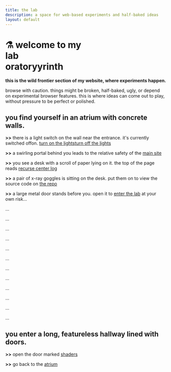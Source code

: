 ```yaml
---
title: the lab
description: a space for web-based experiments and half-baked ideas
layout: default
---
```


# ⚗️ welcome to my <div class="word">lab<div class="fade-text-container" aria-hidden="true"><span class="fade-text-a">oratory</span><span class="fade-text-b">yrinth</span></div></div>

**this is the wild frontier section of my website, where experiments happen.**

browse with caution. things might be broken, half-baked, ugly, or depend on experimental browser features. this is where ideas can come out to play, without pressure to be perfect or polished.

<div class="scene" id="atrium">

## you find yourself in an atrium with concrete walls.

**&gt;&gt;** there is a light switch on the wall near the entrance. it's currently switched <span class="display-dark">off</span><span class="display-light">on</span>. <span id="on-switch"><a href="javascript:toggleColorScheme();">turn on the lights</a></span><span id="off-switch"><a href="javascript:toggleColorScheme();">turn off the lights</a></span>

**&gt;&gt;** a swirling portal behind you leads to the relative safety of the <a href="https://palomakop.tv" target="_blank">main site</a>

**&gt;&gt;** you see a desk with a scroll of paper lying on it. the top of the page reads <a href="https://palomakop.tv/recurse" target="_blank">recurse center log</a>

**&gt;&gt;** a pair of x-ray goggles is sitting on the desk. put them on to view the source code on <a href="https://github.com/palomakop/lab" target="_blank">the repo</a>

**&gt;&gt;** a large metal door stands before you. open it to [enter the lab](#hallway) at your own risk...

</div>

...

...

...

...

...

...

...

...

...

...

...

...

<div class="scene" id="hallway">

## you enter a long, featureless hallway lined with doors.

**&gt;&gt;** open the door marked [shaders](/shaders)

**&gt;&gt;** go back to the [atrium](/#atrium)

</div>